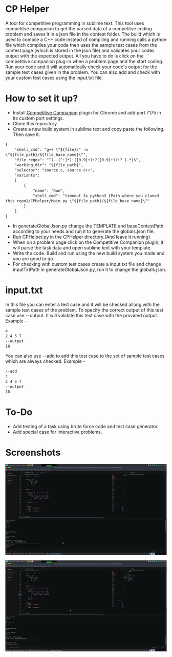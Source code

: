 # CP Helper
A tool for competitive programming in sublime text.
This tool uses competitve companion to get the parsed data of a competitve coding problem and saves it in a json file in the contest folder. The build which is used to compile a C++ code instead of compiling and running calls a python file which compiles your code then uses the sample test cases from the contest page (which is stored in the json file) and validates your codes output with the expected output.
All you have to do is click on the competitive companion plug-in when a problem page and the start coding. Run your code and it will automatically check your code's output for the sample test cases given in the problem. You can also add and check with your custom test cases using the input.txt file.

# How to set it up?
- Install [Competitive Companion](https://chrome.google.com/webstore/detail/competitive-companion/cjnmckjndlpiamhfimnnjmnckgghkjbl) plugin for Chrome and add port 7175 in its custom port settings.
- Clone this repository.
- Create a new build system in sublime text and copy paste the following. Then save it.
```
{
    "shell_cmd": "g++ \"${file}\" -o \"${file_path}/${file_base_name}\"",
    "file_regex": "^(..[^:]*):([0-9]+):?([0-9]+)?:? (.*)$",
    "working_dir": "${file_path}",
    "selector": "source.c, source.c++",
    "variants":
    [
        {
            "name": "Run",
            "shell_cmd": "timeout 3s python3 {Path where you cloned this repo}/CPHelper/Main.py \"${file_path}/${file_base_name}\""
        }
    ]
}
```
- In generateGlobalJson.py change the TEMPLATE and baseContestPath according to your needs and run it to generate the globals.json file.
- Run CPHelper.py in the CPHelper directory.(And leave it running)
- When on a problem page click on the Competitive Companion plugin, it will parse the task data and open sublime text with your template.
- Write the code. Build and run using the new build system you made and you are good to go.
- For checking with custom test cases create a input.txt file and change inputTxtPath in generateGlobalJson.py, run it to change the globals.json.
# input.txt
In this file you can enter a test case and it will be checked allong with the sample test cases of the problem.
To specify the correct output of this test case use --output. It will validate this test case with the provided output.
Example - 
```
4
2 4 5 7
--output
18
```
You can also use --add to add this test case to the set of sample test cases which are always checked.
Example - 
```
--add
4
2 4 5 7
--output
18
```
# To-Do
- Add testing of a task using brute force code and test case generator.
- Add special case for interactive problems.

# Screenshots
![](./Screenshots/screenshot1.png)

![](./Screenshots/Screenshot2.png)
